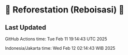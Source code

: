 
# 🌳 Reforestation (Reboisasi) 🌲

## Last Updated

GitHub Actions time: Tue Feb 11 19:14:43 UTC 2025

Indonesia/Jakarta time: Wed Feb 12 02:14:43 WIB 2025
